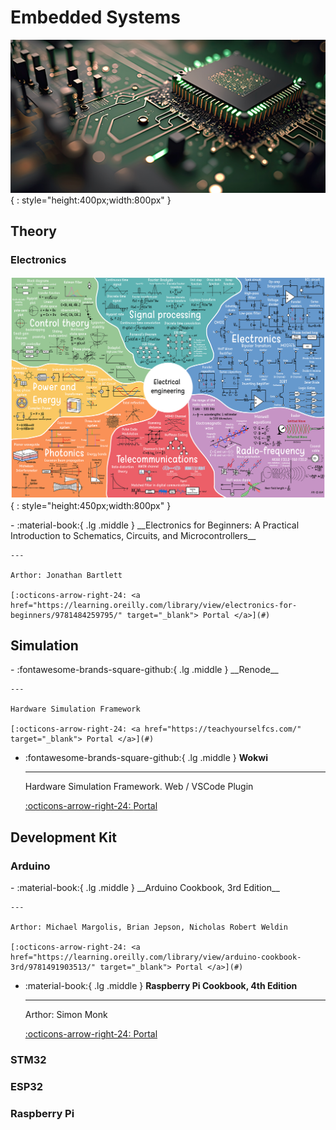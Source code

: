 # Embedded Systems

![BOARD](embedded-sys.png){ : style="height:400px;width:800px" }

## Theory

### Electronics

![Electrical Engineering](electrical-engineering.png){ : style="height:450px;width:800px" }

<div class="grid cards" markdown>
-  :material-book:{ .lg .middle } __Electronics for Beginners: A Practical Introduction to Schematics, Circuits, and Microcontrollers__

    ---

    Arthor: Jonathan Bartlett

    [:octicons-arrow-right-24: <a href="https://learning.oreilly.com/library/view/electronics-for-beginners/9781484259795/" target="_blank"> Portal </a>](#)
</div>



## Simulation

<div class="grid cards" markdown>
-   :fontawesome-brands-square-github:{ .lg .middle } __Renode__

    ---

    Hardware Simulation Framework

    [:octicons-arrow-right-24: <a href="https://teachyourselfcs.com/" target="_blank"> Portal </a>](#)

-   :fontawesome-brands-square-github:{ .lg .middle } __Wokwi__

    ---

    Hardware Simulation Framework. Web / VSCode Plugin

    [:octicons-arrow-right-24: <a href="https://wokwi.com/" target="_blank"> Portal </a>](#)

</div>

## Development Kit

### Arduino

<div class="grid cards" markdown>
-  :material-book:{ .lg .middle } __Arduino Cookbook, 3rd Edition__

    ---

    Arthor: Michael Margolis, Brian Jepson, Nicholas Robert Weldin

    [:octicons-arrow-right-24: <a href="https://learning.oreilly.com/library/view/arduino-cookbook-3rd/9781491903513/" target="_blank"> Portal </a>](#)

- :material-book:{ .lg .middle } __Raspberry Pi Cookbook, 4th Edition__

    ---

    Arthor: Simon Monk

    [:octicons-arrow-right-24: <a href="https://learning.oreilly.com/library/view/raspberry-pi-cookbook/9781098130916/" target="_blank"> Portal </a>](#)
</div>

### STM32

### ESP32

### Raspberry Pi